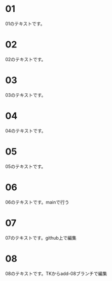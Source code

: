# 01
01のテキストです。

# 02
02のテキストです。

# 03
03のテキストです。

# 04
04のテキストです。

# 05
05のテキストです。

# 06
06のテキストです。mainで行う

# 07
07のテキストです。github上で編集

# 08
08のテキストです。TKからadd-08ブランチで編集